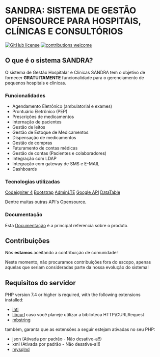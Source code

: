 # SANDRA: SISTEMA DE GESTÃO OPENSOURCE PARA HOSPITAIS, CLÍNICAS E CONSULTÓRIOS
[![GitHub license](https://img.shields.io/github/license/emanuelpv/sandra)](https://github.com/emanuelpv/sandra/blob/develop/LICENSE)
[![contributions welcome](https://img.shields.io/badge/contributions-welcome-brightgreen.svg?style=flat)](https://github.com/emanuelpv/sandra/pulls)
<br>

## O que é o sistema SANDRA?

O sistema de Gestão Hospitalar e Clínicas SANDRA tem o objetivo de fornecer **GRATUITAMENTE** funcionalidade para o gerenciamento de pequenos hospitais e clinicas.


### Funcionalidades

- Agendamento Eletrônico (ambulatorial e exames)
- Prontuário Eletrônico (PEP)
- Prescrições de medicamentos
- Internação de pacientes
- Gestão de leitos
- Gestão de Estoque de Medicamentos
- Dispensação de medicamentos
- Gestão de compras
- Faturamento de contas médicas
- Gestão de contas (Pacientes e colaboradores)
- Integração com LDAP
- Integração com gateway de SMS e E-MAIL
- Dashboards


### Tecnologias utilizadas

[Codeigniter 4](https://github.com/codeigniter4/CodeIgniter4/tree/develop)
[Bootstrap](https://getbootstrap.com/)
[AdminLTE](https://adminlte.io/)
[Google API](https://github.com/googleapis)
[DataTable](https://github.com/DataTables/DataTables)

Dentre muitas outras API's Opensource.

### Documentação

Esta [Documentação](https://emanuelpv.github.io/documentacao/) é a principal referencia sobre o produto.



## Contribuições

Nós **estamos** aceitando a contribuição  de comunidade!

Neste momento, não procuramos contribuições fora do escopo, apenas aquelas que seriam consideradas parte da nossa evolução do sistema!


## Requisitos do servidor

PHP version 7.4 or higher is required, with the following extensions installed:


- [intl](http://php.net/manual/en/intl.requirements.php)
- [libcurl](http://php.net/manual/en/curl.requirements.php) caso você planeje utilizar a biblioteca HTTP\CURLRequest
- [mbstring](http://php.net/manual/en/mbstring.installation.php)

também, garanta que as extensões a seguir estejam ativadas no seu PHP:

- json (Ativada por padrão - Não desative-a!!)
- xml (Ativada por padrão - Não desative-a!!)
- [mysqlnd](http://php.net/manual/en/mysqlnd.install.php)

